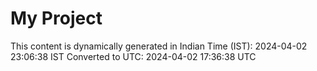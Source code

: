 # My Project

This content is dynamically generated in Indian Time (IST): 2024-04-02 23:06:38 IST
Converted to UTC: 2024-04-02 17:36:38 UTC
